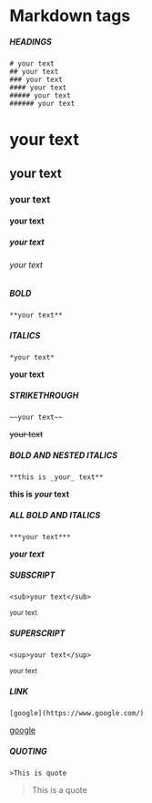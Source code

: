 # **Markdown tags**

##### **HEADINGS**
```
# your text
## your text
### your text
#### your text
##### your text
###### your text
```
# your text
## your text
### your text
#### your text
##### your text
###### your text

##### **BOLD** 
```
**your text**
```

##### **ITALICS** 
```
*your text*
```
**your text**

##### **STRIKETHROUGH** 
```
~~your text~~
```
~~your text~~

##### **BOLD AND NESTED ITALICS** 

```
**this is _your_ text**
```
**this is _your_ text**

##### **ALL BOLD AND ITALICS**
```
***your text***
```
***your text***
##### **SUBSCRIPT** 
```
<sub>your text</sub>
```
<sub>your text</sub>
##### **SUPERSCRIPT** 
```
<sup>your text</sup>
```
<sup>your text</sup>

##### **LINK** 
```
[google](https://www.google.com/)
```
[google](https://www.google.com/)

##### **QUOTING**
```
>This is quote
```
>This is a quote
